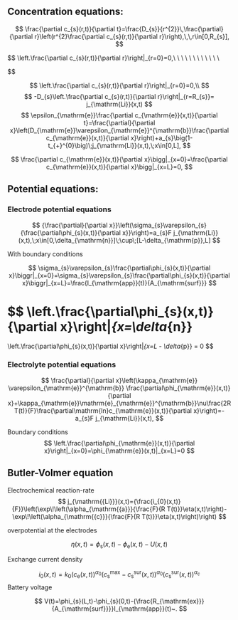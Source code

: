 
## Concentration equations:
$$
\frac{\partial c_{s}(r,t)}{\partial t}=\frac{D_{s}}{r^{2}}\,\frac{\partial}{\partial r}\left(r^{2}\frac{\partial c_{s}(r,t)}{\partial r}\right),\,\,r\in[0,R_{s}],
$$

$$
\left.\frac{\partial c_{s}(r,t)}{\partial r}\right|_{r=0}=0,\ \ \ \ \ \ \ \ \ \ \ \\

$$

$$
\left.\frac{\partial c_{s}(r,t)}{\partial r}\right|_{r=0}=0,\\
$$
$$
-D_{s}\left.\frac{\partial c_{s}(r,t)}{\partial r}\right|_{r=R_{s}}= j_{\mathrm{Li}}(x,t)
$$
$$
 \epsilon_{\mathrm{e}}\frac{\partial c_{\mathrm{e}}(x,t)}{\partial t}=\frac{\partial}{\partial x}\left(D_{\mathrm{e}}\varepsilon_{\mathrm{e}}^{\mathrm{b}}\frac{\partial c_{\mathrm{e}}(x,t)}{\partial x}\right)+a_{s}\big(1-t_{+}^{0}\big)\;j_{\mathrm{Li}}(x,t),\;x\in[0,L],
$$

$$
\frac{\partial c_{\mathrm{e}}(x,t)}{\partial x}\bigg|_{x=0}=\frac{\partial c_{\mathrm{e}}(x,t)}{\partial x}\bigg|_{x=L}=0,
$$

## Potential equations:

### Electrode potential equations

$$
{\frac{\partial}{\partial x}}\left(\sigma_{s}\varepsilon_{s}{\frac{\partial\phi_{s}(x,t)}{\partial x}}\right)=a_{s}F j_{\mathrm{Li}}(x,t),\;x\in[0,\delta_{\mathrm{n}}]\;\cup\;[L-\delta_{\mathrm{p}},L]
$$


With boundary conditions


$$
\sigma_{s}\varepsilon_{s}\frac{\partial\phi_{s}(x,t)}{\partial x}\biggr|_{x=0}=\sigma_{s}\varepsilon_{s}\frac{\partial\phi_{s}(x,t)}{\partial x}\biggr|_{x=L}=\frac{I_{\mathrm{app}}(t)}{A_{\mathrm{surf}}}
$$

$$
\left.\frac{\partial\phi_{s}(x,t)}{\partial x}\right|_{x=\delta_{n}}
=
\left.\frac{\partial\phi_{s}(x,t)}{\partial x}\right|_{x=L - \delta_{p}}
= 0
$$

### Electrolyte potential equations

$$
\frac{\partial}{\partial x}\left(\kappa_{\mathrm{e}}
\varepsilon_{\mathrm{e}}^{\mathrm{b}}
\frac{\partial\phi_{\mathrm{e}}(x,t)}{\partial x}+\kappa_{\mathrm{e}}\mathrm{e}_{\mathrm{e}}^{\mathrm{b}}\nu\frac{2R T(t)}{F}\frac{\partial\mathrm{ln}c_{\mathrm{e}}(x,t)}{\partial x}\right)=-a_{s}F j_{\mathrm{Li}}(x,t),
$$


Boundary conditions
$$
 \left.\frac{\partial\phi_{\mathrm{e}}(x,t)}{\partial x}\right|_{x=0}=\phi_{\mathrm{e}}(x,t)|_{x=L}=0
$$

## Butler-Volmer equation

Electrochemical reaction-rate
$$
j_{\mathrm{{Li}}}(x,t)={\frac{i_{0}(x,t)}{F}}\left(\exp\!\left(\alpha_{\mathrm{{a}}}{\frac{F}{R T(t)}}\eta(x,t)\right)-\exp\!\left(\alpha_{\mathrm{{c}}}{\frac{F}{R T(t)}}\eta(x,t)\right)\right)
$$


overpotential at the electrodes

$$
\eta(x,t)=\phi_{\mathrm{s}}(x,t)-\phi_{\mathrm{e}}(x,t)-U(x,t)
$$

Exchange current density

$$
i_{0}(x,t)=k_{0}{\bigl(}c_{\mathrm{e}}(x,t){\bigr)}^{\alpha_{0}}{\bigl(}c_{\mathrm{s}}^{\mathrm{max}}-c_{\mathrm{s}}^{\mathrm{sur}}{\bigl(}x,t{\bigr)}{\bigr)}^{\alpha_{0}}{\bigl(}c_{\mathrm{s}}^{\mathrm{sur}}{\bigl(}x,t{\bigr)}{\bigr)}^{\alpha_{c}}
$$
Battery voltage

$$
V(t)=\phi_{s}(L,t)-\phi_{s}(0,t)-{\frac{R_{\mathrm{ex}}}{A_{\mathrm{surf}}}}I_{\mathrm{app}}(t)~.
$$
